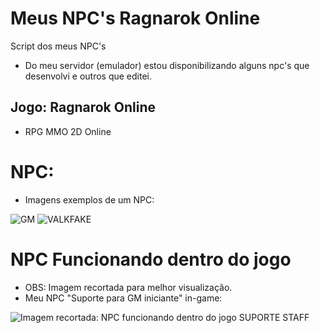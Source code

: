 # Meus NPC's Ragnarok Online
Script dos meus NPC's
* Do meu servidor (emulador) estou disponibilizando alguns npc's que desenvolvi e outros que editei.

## Jogo: Ragnarok Online
* RPG MMO 2D Online

# NPC:
* Imagens exemplos de um NPC:

![GM](https://i.ibb.co/TbMFyq6/1-removebg-preview.png)
![VALKFAKE](https://i.ibb.co/k5pqCxL/walk-removebg-preview.png)

# NPC Funcionando dentro do jogo
* OBS: Imagem recortada para melhor visualização. 
* Meu NPC "Suporte para GM iniciante" in-game:

![Imagem recortada: NPC funcionando dentro do jogo SUPORTE STAFF](https://i.ibb.co/HHwxhFf/screen-Nordic-BR002-Copia.jpg)
